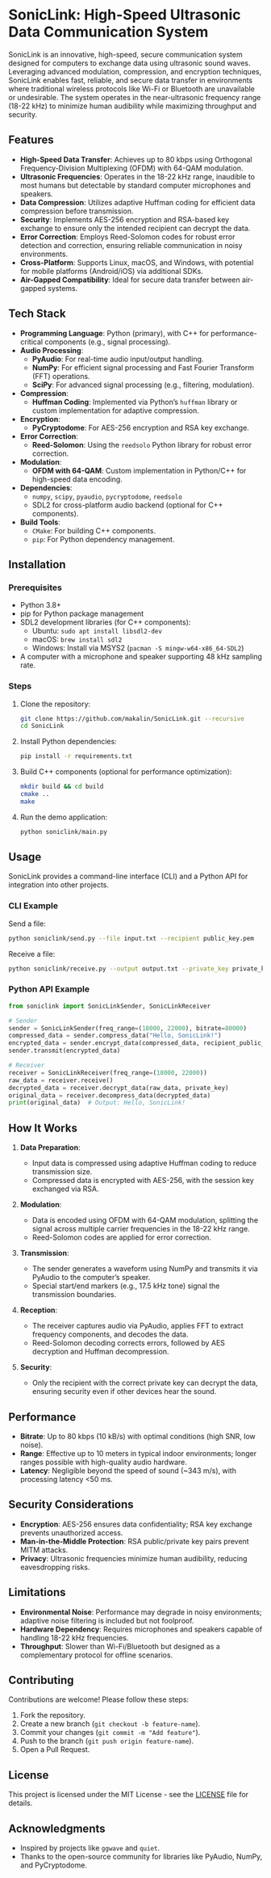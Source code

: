 # SonicLink: High-Speed Ultrasonic Data Communication System

SonicLink is an innovative, high-speed, secure communication system designed for computers to exchange data using ultrasonic sound waves. Leveraging advanced modulation, compression, and encryption techniques, SonicLink enables fast, reliable, and secure data transfer in environments where traditional wireless protocols like Wi-Fi or Bluetooth are unavailable or undesirable. The system operates in the near-ultrasonic frequency range (18-22 kHz) to minimize human audibility while maximizing throughput and security.

## Features

- **High-Speed Data Transfer**: Achieves up to 80 kbps using Orthogonal Frequency-Division Multiplexing (OFDM) with 64-QAM modulation.
- **Ultrasonic Frequencies**: Operates in the 18-22 kHz range, inaudible to most humans but detectable by standard computer microphones and speakers.
- **Data Compression**: Utilizes adaptive Huffman coding for efficient data compression before transmission.
- **Security**: Implements AES-256 encryption and RSA-based key exchange to ensure only the intended recipient can decrypt the data.
- **Error Correction**: Employs Reed-Solomon codes for robust error detection and correction, ensuring reliable communication in noisy environments.
- **Cross-Platform**: Supports Linux, macOS, and Windows, with potential for mobile platforms (Android/iOS) via additional SDKs.
- **Air-Gapped Compatibility**: Ideal for secure data transfer between air-gapped systems.

## Tech Stack

- **Programming Language**: Python (primary), with C++ for performance-critical components (e.g., signal processing).
- **Audio Processing**:
  - **PyAudio**: For real-time audio input/output handling.
  - **NumPy**: For efficient signal processing and Fast Fourier Transform (FFT) operations.
  - **SciPy**: For advanced signal processing (e.g., filtering, modulation).
- **Compression**:
  - **Huffman Coding**: Implemented via Python’s `huffman` library or custom implementation for adaptive compression.
- **Encryption**:
  - **PyCryptodome**: For AES-256 encryption and RSA key exchange.
- **Error Correction**:
  - **Reed-Solomon**: Using the `reedsolo` Python library for robust error correction.
- **Modulation**:
  - **OFDM with 64-QAM**: Custom implementation in Python/C++ for high-speed data encoding.
- **Dependencies**:
  - `numpy`, `scipy`, `pyaudio`, `pycryptodome`, `reedsolo`
  - SDL2 for cross-platform audio backend (optional for C++ components).
- **Build Tools**:
  - `CMake`: For building C++ components.
  - `pip`: For Python dependency management.

## Installation

### Prerequisites

- Python 3.8+
- pip for Python package management
- SDL2 development libraries (for C++ components):
  - Ubuntu: `sudo apt install libsdl2-dev`
  - macOS: `brew install sdl2`
  - Windows: Install via MSYS2 (`pacman -S mingw-w64-x86_64-SDL2`)
- A computer with a microphone and speaker supporting 48 kHz sampling rate.

### Steps

1. Clone the repository:
   ```bash
   git clone https://github.com/makalin/SonicLink.git --recursive
   cd SonicLink
   ```

2. Install Python dependencies:
   ```bash
   pip install -r requirements.txt
   ```

3. Build C++ components (optional for performance optimization):
   ```bash
   mkdir build && cd build
   cmake ..
   make
   ```

4. Run the demo application:
   ```bash
   python soniclink/main.py
   ```

## Usage

SonicLink provides a command-line interface (CLI) and a Python API for integration into other projects.

### CLI Example

Send a file:
```bash
python soniclink/send.py --file input.txt --recipient public_key.pem
```

Receive a file:
```bash
python soniclink/receive.py --output output.txt --private_key private_key.pem
```

### Python API Example

```python
from soniclink import SonicLinkSender, SonicLinkReceiver

# Sender
sender = SonicLinkSender(freq_range=(18000, 22000), bitrate=80000)
compressed_data = sender.compress_data("Hello, SonicLink!")
encrypted_data = sender.encrypt_data(compressed_data, recipient_public_key)
sender.transmit(encrypted_data)

# Receiver
receiver = SonicLinkReceiver(freq_range=(18000, 22000))
raw_data = receiver.receive()
decrypted_data = receiver.decrypt_data(raw_data, private_key)
original_data = receiver.decompress_data(decrypted_data)
print(original_data)  # Output: Hello, SonicLink!
```

## How It Works

1. **Data Preparation**:
   - Input data is compressed using adaptive Huffman coding to reduce transmission size.
   - Compressed data is encrypted with AES-256, with the session key exchanged via RSA.

2. **Modulation**:
   - Data is encoded using OFDM with 64-QAM modulation, splitting the signal across multiple carrier frequencies in the 18-22 kHz range.
   - Reed-Solomon codes are applied for error correction.

3. **Transmission**:
   - The sender generates a waveform using NumPy and transmits it via PyAudio to the computer’s speaker.
   - Special start/end markers (e.g., 17.5 kHz tone) signal the transmission boundaries.

4. **Reception**:
   - The receiver captures audio via PyAudio, applies FFT to extract frequency components, and decodes the data.
   - Reed-Solomon decoding corrects errors, followed by AES decryption and Huffman decompression.

5. **Security**:
   - Only the recipient with the correct private key can decrypt the data, ensuring security even if other devices hear the sound.

## Performance

- **Bitrate**: Up to 80 kbps (10 kB/s) with optimal conditions (high SNR, low noise).
- **Range**: Effective up to 10 meters in typical indoor environments; longer ranges possible with high-quality audio hardware.
- **Latency**: Negligible beyond the speed of sound (~343 m/s), with processing latency <50 ms.

## Security Considerations

- **Encryption**: AES-256 ensures data confidentiality; RSA key exchange prevents unauthorized access.
- **Man-in-the-Middle Protection**: RSA public/private key pairs prevent MITM attacks.[](https://www.forbes.com/sites/simonchandler/2019/10/18/how-data-over-sound-will-ensure-a-permanently-connected-iot-world/)
- **Privacy**: Ultrasonic frequencies minimize human audibility, reducing eavesdropping risks.

## Limitations

- **Environmental Noise**: Performance may degrade in noisy environments; adaptive noise filtering is included but not foolproof.
- **Hardware Dependency**: Requires microphones and speakers capable of handling 18-22 kHz frequencies.
- **Throughput**: Slower than Wi-Fi/Bluetooth but designed as a complementary protocol for offline scenarios.

## Contributing

Contributions are welcome! Please follow these steps:

1. Fork the repository.
2. Create a new branch (`git checkout -b feature-name`).
3. Commit your changes (`git commit -m "Add feature"`).
4. Push to the branch (`git push origin feature-name`).
5. Open a Pull Request.

## License

This project is licensed under the MIT License - see the [LICENSE](LICENSE) file for details.

## Acknowledgments

- Inspired by projects like `ggwave` and `quiet`.[](https://github.com/ggerganov/ggwave)[](https://github.com/quiet/quiet)
- Thanks to the open-source community for libraries like PyAudio, NumPy, and PyCryptodome.

